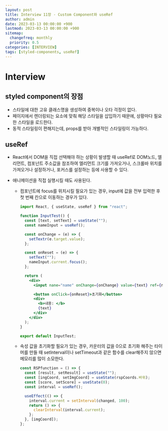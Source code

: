 ```yaml
---
layout: post
title: Interview 11장 - Custom Component와 useRef
author: admin
date: 2023-03-13 00:00:00 +900
lastmod: 2023-03-13 00:00:00 +900
sitemap:
  changefreq: monthly
  priority: 0.5
categories: [INTERVIEW]
tags: [styled-components, useRef]
---
```


# Interview

## styled component의 장점

- 스타일에 대한 고유 클래스명을 생성하여 중복이나 오타 걱정이 없다.
- 페이지에서 렌더링되는 요소에 맞춰 해당 스타일을 삽입하기 때문에, 상황마다 필요한 스타일을 로드한다.
- 동적 스타일링이 편해지는데, props를 받아 개별적인 스타일링이 가능하다.

## useRef

- React에서 DOM을 직접 선택해야 하는 상황이 발생할 때 useRef로 DOM노드, 엘리먼트, 컴포넌트 주소값을 참조하여 엘리먼트 크기를 가져오거나, 스크롤바 위치를 가져오거나 설정하거나, 포커스를 설정하는 등에 사용할 수 있다.
- 애니메이션을 직접 실행시킬 때도 사용된다.

  - 컴포넌트에 focus를 위치시킬 필요가 있는 경우, input에 값을 전부 입력한 후 첫 번째 칸으로 이동하는 경우가 있다.

    ```jsx
    import React, { useState, useRef } from "react";

    function InputTest() {
      const [text, setText] = useState("");
      const nameInput = useRef();

      const onChange = (e) => {
        setTextr(e.target.value);
      };

      const onReset = (e) => {
        setText("");
        nameInput.current.focus();
      };

      return (
        <div>
          <input nane="name" onChange={onChange} value={text} ref={nameInput} />

          <button onClick={onReset}>초기화</button>
          <div>
            <b>내용: </b>
            {text}
          </div>
        </div>
      );
    }

    export default InputTest;
    ```

  - 속성 값을 초기화할 필요가 있는 경우, 카운터의 값을 0으로 초기화 해주는 타이머를 만들 때 setInterval이나 setTimeout과 같은 함수를 clear해주지 않으면 메모리를 많이 소모한다.

    ```jsx
    const RSPfunction = () => {
      const [result, setResult] = useState("");
      const [ingCoord, setImgCoord] = useState(rspCoords.바위);
      const [score, setScore] = useState(0);
      const interval = useRef();

      useEffect(() => {
        interval.current = setInterval(changed, 100);
        return () => {
          clearInterval(interval.current);
        };
      }, [imgCoord]);
    };
    ```
